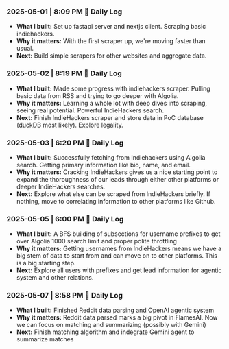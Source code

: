 ### 2025-05-01 | 8:09 PM 🧭 Daily Log

- **What I built:** Set up fastapi server and nextjs client. Scraping basic indiehackers.
- **Why it matters:** With the first scraper up, we're moving faster than usual.
- **Next:** Build simple scrapers for other websites and aggregate data.

### 2025-05-02 | 8:19 PM 🧭 Daily Log

- **What I built:** Made some progress with indiehackers scraper. Pulling basic data from RSS and trying to go deeper with Algolia.
- **Why it matters:** Learning a whole lot with deep dives into scraping, seeing real potential. Powerful IndieHackers search.
- **Next:** Finish IndieHackers scraper and store data in PoC database (duckDB most likely). Explore legality.

### 2025-05-03 | 6:20 PM 🧭 Daily Log

- **What I built:** Successfully fetching from Indiehackers using Algolia search. Getting primary information like bio, name, and email.
- **Why it matters:** Cracking IndieHackers gives us a nice starting point to expand the thoroughness of our leads through either other platforms or deeper IndieHackers searches.
- **Next:** Explore what else can be scraped from IndieHackers briefly. If nothing, move to correlating information to other platforms like Github.

### 2025-05-05 | 6:00 PM 🧭 Daily Log

- **What I built:** A BFS building of subsections for username prefixes to get over Algolia 1000 search limit and proper polite throttling
- **Why it matters:** Getting usernames from IndieHackers means we have a big stem of data to start from and can move on to other platforms. This is a big starting step.
- **Next:** Explore all users with prefixes and get lead information for agentic system and other relations.

### 2025-05-07 | 8:58 PM 🧭 Daily Log

- **What I built:** Finished Reddit data parsing and OpenAI agentic system
- **Why it matters:** Reddit data parsed marks a big pivot in FlamesAI. Now we can focus on matching and summarizing (possibly with Gemini)
- **Next:** Finish matching algorithm and indegrate Gemini agent to summarize matches

